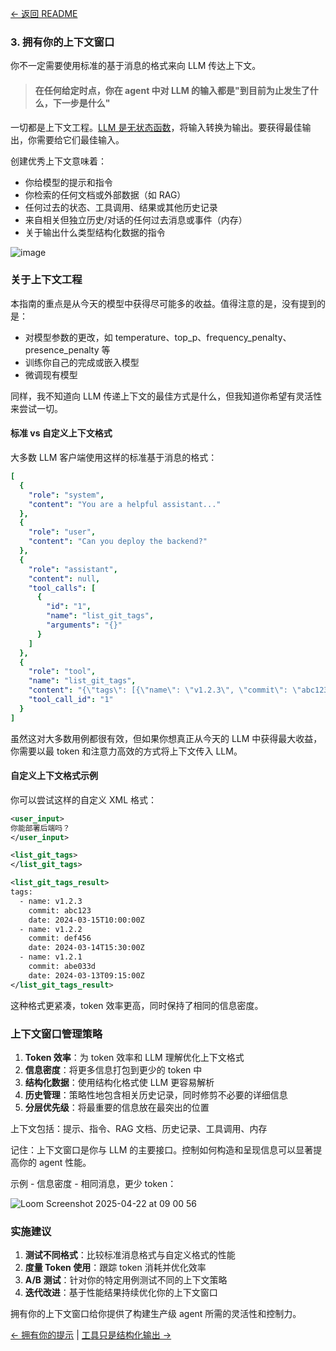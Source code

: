 [← 返回 README](https://github.com/humanlayer/12-factor-agents/blob/main/README.md)

### 3. 拥有你的上下文窗口

你不一定需要使用标准的基于消息的格式来向 LLM 传达上下文。

> #### 在任何给定时点，你在 agent 中对 LLM 的输入都是"到目前为止发生了什么，下一步是什么"

一切都是上下文工程。[LLM 是无状态函数](https://thedataexchange.media/baml-revolution-in-ai-engineering/)，将输入转换为输出。要获得最佳输出，你需要给它们最佳输入。

创建优秀上下文意味着：

- 你给模型的提示和指令
- 你检索的任何文档或外部数据（如 RAG）
- 任何过去的状态、工具调用、结果或其他历史记录
- 来自相关但独立历史/对话的任何过去消息或事件（内存）
- 关于输出什么类型结构化数据的指令

![image](https://github.com/user-attachments/assets/0f1f193f-8e94-4044-a276-576bd7764fd0)

### 关于上下文工程

本指南的重点是从今天的模型中获得尽可能多的收益。值得注意的是，没有提到的是：

- 对模型参数的更改，如 temperature、top_p、frequency_penalty、presence_penalty 等
- 训练你自己的完成或嵌入模型
- 微调现有模型

同样，我不知道向 LLM 传递上下文的最佳方式是什么，但我知道你希望有灵活性来尝试一切。

#### 标准 vs 自定义上下文格式

大多数 LLM 客户端使用这样的标准基于消息的格式：

```yaml
[
  {
    "role": "system",
    "content": "You are a helpful assistant..."
  },
  {
    "role": "user",
    "content": "Can you deploy the backend?"
  },
  {
    "role": "assistant",
    "content": null,
    "tool_calls": [
      {
        "id": "1",
        "name": "list_git_tags",
        "arguments": "{}"
      }
    ]
  },
  {
    "role": "tool",
    "name": "list_git_tags",
    "content": "{\"tags\": [{\"name\": \"v1.2.3\", \"commit\": \"abc123\", \"date\": \"2024-03-15T10:00:00Z\"}, {\"name\": \"v1.2.2\", \"commit\": \"def456\", \"date\": \"2024-03-14T15:30:00Z\"}, {\"name\": \"v1.2.1\", \"commit\": \"abe033d\", \"date\": \"2024-03-13T09:15:00Z\"}]}",
    "tool_call_id": "1"
  }
]
```

虽然这对大多数用例都很有效，但如果你想真正从今天的 LLM 中获得最大收益，你需要以最 token 和注意力高效的方式将上下文传入 LLM。

#### 自定义上下文格式示例

你可以尝试这样的自定义 XML 格式：

```xml
<user_input>
你能部署后端吗？
</user_input>

<list_git_tags>
</list_git_tags>

<list_git_tags_result>
tags:
  - name: v1.2.3
    commit: abc123
    date: 2024-03-15T10:00:00Z
  - name: v1.2.2
    commit: def456
    date: 2024-03-14T15:30:00Z
  - name: v1.2.1
    commit: abe033d
    date: 2024-03-13T09:15:00Z
</list_git_tags_result>
```

这种格式更紧凑，token 效率更高，同时保持了相同的信息密度。

### 上下文窗口管理策略

1. **Token 效率**：为 token 效率和 LLM 理解优化上下文格式
2. **信息密度**：将更多信息打包到更少的 token 中
3. **结构化数据**：使用结构化格式使 LLM 更容易解析
4. **历史管理**：策略性地包含相关历史记录，同时修剪不必要的详细信息
5. **分层优先级**：将最重要的信息放在最突出的位置

上下文包括：提示、指令、RAG 文档、历史记录、工具调用、内存

记住：上下文窗口是你与 LLM 的主要接口。控制如何构造和呈现信息可以显著提高你的 agent 性能。

示例 - 信息密度 - 相同消息，更少 token：

![Loom Screenshot 2025-04-22 at 09 00 56](https://github.com/user-attachments/assets/5cf041c6-72da-4943-be8a-99c73162b12a)

### 实施建议

1. **测试不同格式**：比较标准消息格式与自定义格式的性能
2. **度量 Token 使用**：跟踪 token 消耗并优化效率
3. **A/B 测试**：针对你的特定用例测试不同的上下文策略
4. **迭代改进**：基于性能结果持续优化你的上下文窗口

拥有你的上下文窗口给你提供了构建生产级 agent 所需的灵活性和控制力。

[← 拥有你的提示](https://github.com/humanlayer/12-factor-agents/blob/main/content/factor-02-own-your-prompts.md) | [工具只是结构化输出 →](https://github.com/humanlayer/12-factor-agents/blob/main/content/factor-04-tools-are-structured-outputs.md)